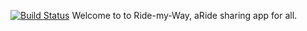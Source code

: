 [![Build Status](https://travis-ci.org/fgkinus/ride-my-way.svg?branch=project-restructured)](https://travis-ci.org/fgkinus/ride-my-way)
Welcome to to Ride-my-Way, aRide sharing app for all.